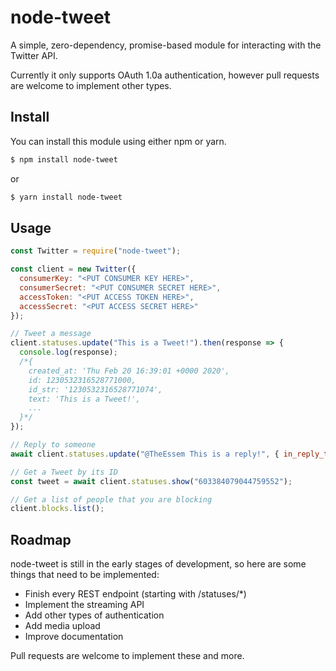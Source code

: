 # node-tweet
A simple, zero-dependency, promise-based module for interacting with the Twitter API.

Currently it only supports OAuth 1.0a authentication, however pull requests are welcome to implement other types.

## Install
You can install this module using either npm or yarn.
```bash
$ npm install node-tweet
```
or
```bash
$ yarn install node-tweet
```

## Usage
```js
const Twitter = require("node-tweet");

const client = new Twitter({
  consumerKey: "<PUT CONSUMER KEY HERE>",
  consumerSecret: "<PUT CONSUMER SECRET HERE>",
  accessToken: "<PUT ACCESS TOKEN HERE>",
  accessSecret: "<PUT ACCESS SECRET HERE>"
});

// Tweet a message
client.statuses.update("This is a Tweet!").then(response => {
  console.log(response);
  /*{
    created_at: 'Thu Feb 20 16:39:01 +0000 2020',
    id: 1230532316528771000,
    id_str: '1230532316528771074',
    text: 'This is a Tweet!',
    ...
  }*/
});

// Reply to someone
await client.statuses.update("@TheEssem This is a reply!", { in_reply_to_status_id: "1229773297115652096" });

// Get a Tweet by its ID
const tweet = await client.statuses.show("603384079044759552");

// Get a list of people that you are blocking
client.blocks.list();
```

## Roadmap
node-tweet is still in the early stages of development, so here are some things that need to be implemented:

+ Finish every REST endpoint (starting with /statuses/*)
+ Implement the streaming API
+ Add other types of authentication
+ Add media upload
+ Improve documentation

Pull requests are welcome to implement these and more.